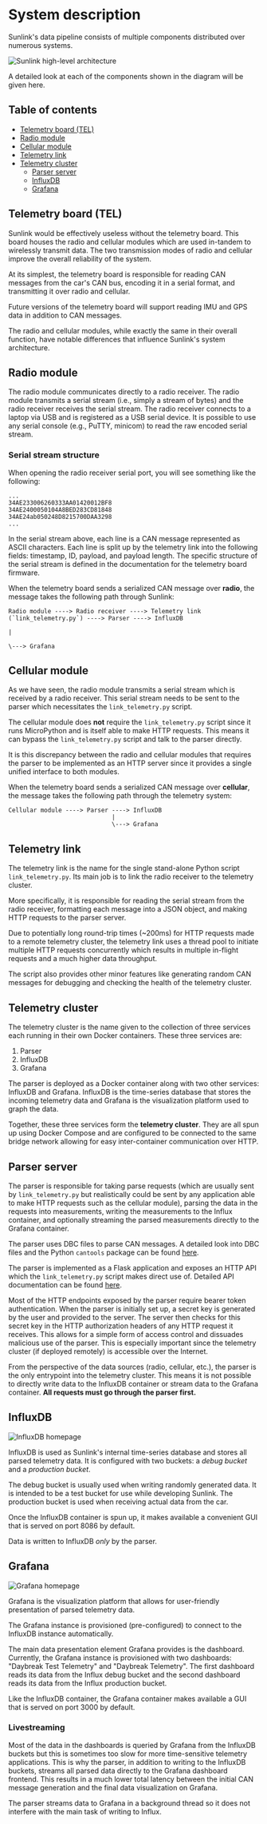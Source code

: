 # System description

Sunlink's data pipeline consists of multiple components distributed over numerous systems.

![Sunlink high-level architecture](/images/sunlink-arch.png)

A detailed look at each of the components shown in the diagram will be given here.

## Table of contents

- [Telemetry board (TEL)](#telemetry-board-tel)
- [Radio module](#radio-module)
- [Cellular module](#radio-module)
- [Telemetry link](#telemetry-link)
- [Telemetry cluster](#telemetry-cluster)
    - [Parser server](#parser-server)
    - [InfluxDB](#influxdb)
    - [Grafana](#grafana)

## Telemetry board (TEL)

Sunlink would be effectively useless without the telemetry board. This board houses the radio and cellular modules which are used in-tandem to wirelessly transmit data. The two transmission modes of radio and cellular improve the overall reliability of the system.

At its simplest, the telemetry board is responsible for reading CAN messages from the car's CAN bus, encoding it in a serial format, and transmitting it over radio and cellular.

Future versions of the telemetry board will support reading IMU and GPS data in addition to CAN messages.

The radio and cellular modules, while exactly the same in their overall function, have notable differences that influence Sunlink's system architecture.

## Radio module

The radio module communicates directly to a radio receiver. The radio module transmits a serial stream (i.e., simply a stream of bytes) and the radio receiver receives the serial stream. The radio receiver connects to a laptop via USB and is registered as a USB serial device. It is possible to use any serial console (e.g., PuTTY, minicom) to read the raw encoded serial stream.

### Serial stream structure

When opening the radio receiver serial port, you will see something like the following:

```
...
34AE233006260333AA01420012BF8
34AE2400050104A8BED283CD81848
34AE24ab050248D8215700DAA3298
...
```

In the serial stream above, each line is a CAN message represented as ASCII characters. Each line is split up by the telemetry link into the following fields: timestamp, ID, payload, and payload length. The specific structure of the serial stream is defined in the documentation for the telemetry board firmware.

When the telemetry board sends a serialized CAN message over **radio**, the message takes the following path through Sunlink:

```
Radio module ----> Radio receiver ----> Telemetry link (`link_telemetry.py`) ----> Parser ----> InfluxDB
                                                                                          |
                                                                                          \---> Grafana
```

## Cellular module

As we have seen, the radio module transmits a serial stream which is received by a radio receiver. This serial stream needs to be sent to the parser which necessitates the `link_telemetry.py` script.

The cellular module does **not** require the `link_telemetry.py` script since it runs MicroPython and is itself able to make HTTP requests. This means it can bypass the `link_telemetry.py` script and talk to the parser directly.

It is this discrepancy between the radio and cellular modules that requires the parser to be implemented as an HTTP server since it provides a single unified interface to both modules.

When the telemetry board sends a serialized CAN message over **cellular**, the message takes the following path through the telemetry system:

```
Cellular module ----> Parser ----> InfluxDB
                             |
                             \---> Grafana
```

## Telemetry link 

The telemetry link is the name for the single stand-alone Python script `link_telemetry.py`. Its main job is to link the radio receiver to the telemetry cluster.

More specifically, it is responsible for reading the serial stream from the radio receiver, formatting each message into a JSON object, and making HTTP requests to the parser server. 

Due to potentially long round-trip times (~200ms) for HTTP requests made to a remote telemetry cluster, the telemetry link uses a thread pool to initiate multiple HTTP requests concurrently which results in multiple in-flight requests and a much higher data throughput.

The script also provides other minor features like generating random CAN messages for debugging and checking the health of the telemetry cluster.

## Telemetry cluster

The telemetry cluster is the name given to the collection of three services each running in their own Docker containers. These three services are:

1) Parser
2) InfluxDB
3) Grafana

The parser is deployed as a Docker container along with two other services: InfluxDB and Grafana. InfluxDB is the time-series database that stores the incoming telemetry data and Grafana is the visualization platform used to graph the data.

Together, these three services form the **telemetry cluster**. They are all spun up using Docker Compose and are configured to be connected to the same bridge network allowing for easy inter-container communication over HTTP.

## Parser server

The parser is responsible for taking parse requests (which are usually sent by `link_telemetry.py` but realistically could be sent by any application able to make HTTP requests such as the cellular module), parsing the data in the requests into measurements, writing the measurements to the Influx container, and optionally streaming the parsed measurements directly to the Grafana container.

The parser uses DBC files to parse CAN messages. A detailed look into DBC files and the Python `cantools` package can be found [here](https://wiki.ubcsolar.com/en/subteams/software/cantools-and-dbc).

The parser is implemented as a Flask application and exposes an HTTP API which the `link_telemetry.py` script makes direct use of. Detailed API documentation can be found [here](/docs/API.md). 

Most of the HTTP endpoints exposed by the parser require bearer token authentication. When the parser is initially set up, a secret key is generated by the user and provided to the server. The server then checks for this secret key in the HTTP authorization headers of any HTTP request it receives. This allows for a simple form of access control and dissuades malicious use of the parser. This is especially important since the telemetry cluster (if deployed remotely) is accessible over the Internet.

From the perspective of the data sources (radio, cellular, etc.), the parser is the only entrypoint into the telemetry cluster. This means it is not possible to directly write data to the InfluxDB container or stream data to the Grafana container. **All requests must go through the parser first.**

## InfluxDB

![InfluxDB homepage](/images/influxdb.png)

InfluxDB is used as Sunlink's internal time-series database and stores all parsed telemetry data. It is configured with two buckets: a _debug bucket_ and a _production bucket_.

The debug bucket is usually used when writing randomly generated data. It is intended to be a test bucket for use while developing Sunlink. The production bucket is used when receiving actual data from the car. 

Once the InfluxDB container is spun up, it makes available a convenient GUI that is served on port 8086 by default.

Data is written to InfluxDB _only_ by the parser.

## Grafana

![Grafana homepage](/images/grafana.png)

Grafana is the visualization platform that allows for user-friendly presentation of parsed telemetry data.

The Grafana instance is provisioned (pre-configured) to connect to the InfluxDB instance automatically.

The main data presentation element Grafana provides is the dashboard. Currently, the Grafana instance is provisioned with two dashboards: "Daybreak Test Telemetry" and "Daybreak Telemetry". The first dashboard reads its data from the Influx debug bucket and the second dashboard reads its data from the Influx production bucket.

Like the InfluxDB container, the Grafana container makes available a GUI that is served on port 3000 by default.

### Livestreaming

Most of the data in the dashboards is queried by Grafana from the InfluxDB buckets but this is sometimes too slow for more time-sensitive telemetry applications. This is why the parser, in addition to writing to the InfluxDB buckets, streams all parsed data directly to the Grafana dashboard frontend. This results in a much lower total latency between the initial CAN message generation and the final data visualization on Grafana.

The parser streams data to Grafana in a background thread so it does not interfere with the main task of writing to Influx.

